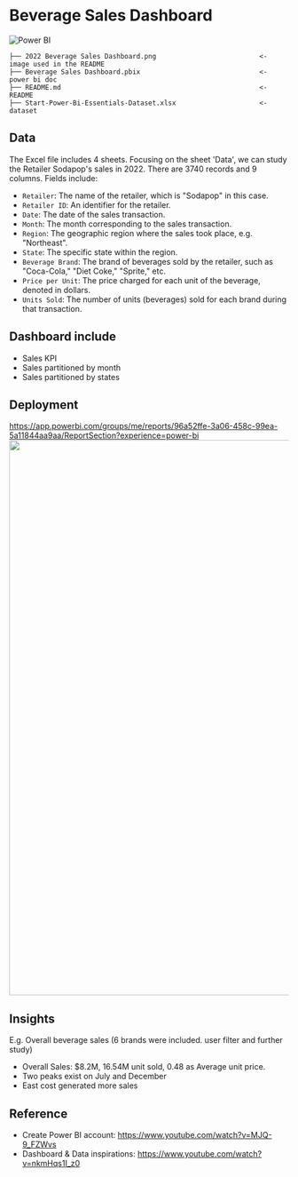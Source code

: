 # Beverage Sales Dashboard

![Power BI](https://img.shields.io/badge/%20Power%20BI-FFFFFF?style=for-the-badge&logo=Power%20BI&logoColor=F2C811)

```
├── 2022 Beverage Sales Dashboard.png                          <- image used in the README
├── Beverage Sales Dashboard.pbix                              <- power bi doc
├── README.md                                                  <- README
├── Start-Power-Bi-Essentials-Dataset.xlsx                     <- dataset  
```

## Data 
The Excel file includes 4 sheets. Focusing on the sheet 'Data', we can study the Retailer Sodapop's sales in 2022. 
There are 3740 records and 9 columns. Fields include: 
- `Retailer`: The name of the retailer, which is "Sodapop" in this case.
- `Retailer ID`: An identifier for the retailer.
- `Date`: The date of the sales transaction.
- `Month`: The month corresponding to the sales transaction.
- `Region`: The geographic region where the sales took place, e.g. "Northeast".
- `State`: The specific state within the region.
- `Beverage Brand`: The brand of beverages sold by the retailer, such as "Coca-Cola," "Diet Coke," "Sprite," etc.
- `Price per Unit`: The price charged for each unit of the beverage, denoted in dollars.
- `Units Sold`: The number of units (beverages) sold for each brand during that transaction.
  
## Dashboard include
* Sales KPI
* Sales partitioned by month
* Sales partitioned by states

## Deployment
https://app.powerbi.com/groups/me/reports/96a52ffe-3a06-458c-99ea-5a11844aa9aa/ReportSection?experience=power-bi
 <img src="https://github.com/Taweilo/beverage_sales_dashboard/blob/main/2022%20Beverage%20Sales%20Dashbaord.png" width="1000">

## Insights

E.g. Overall beverage sales (6 brands were included. user filter and further study)

- Overall Sales: $8.2M, 16.54M unit sold, 0.48 as Average unit price.
- Two peaks exist on July and December
- East cost generated more sales

## Reference 
- Create Power BI account: https://www.youtube.com/watch?v=MJQ-9_FZWvs
- Dashboard & Data inspirations: https://www.youtube.com/watch?v=nkmHqs1I_z0
